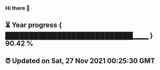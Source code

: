 ### Hi there 👋
⏳ Year progress { ███████████████████████████▁▁▁ } 90.42 %
---
⏰ Updated on Sat, 27 Nov 2021 00:25:30 GMT
---
